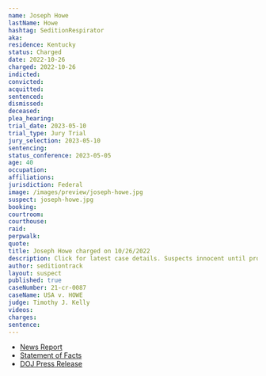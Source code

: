 ```yaml
---
name: Joseph Howe
lastName: Howe
hashtag: SeditionRespirator
aka:
residence: Kentucky
status: Charged
date: 2022-10-26
charged: 2022-10-26
indicted:
convicted:
acquitted:
sentenced:
dismissed:
deceased:
plea_hearing:
trial_date: 2023-05-10
trial_type: Jury Trial
jury_selection: 2023-05-10
sentencing:
status_conference: 2023-05-05
age: 40
occupation:
affiliations:
jurisdiction: Federal
image: /images/preview/joseph-howe.jpg
suspect: joseph-howe.jpg
booking:
courtroom:
courthouse:
raid:
perpwalk:
quote:
title: Joseph Howe charged on 10/26/2022
description: Click for latest case details. Suspects innocent until proven guilty.
author: seditiontrack
layout: suspect
published: true
caseNumber: 21-cr-0087
caseName: USA v. HOWE
judge: Timothy J. Kelly
videos:
charges:
sentence:
---
```

- [News Report](https://www.courier-journal.com/story/news/crime/2022/10/28/kentucky-man-joseph-howe-charged-january-6-riot-trump-capitol/69600198007/)
- [Statement of Facts](https://www.justice.gov/usao-dc/case-multi-defendant/file/1548736/download)
- [DOJ Press Release](https://www.justice.gov/usao-dc/pr/kentucky-man-arrested-felony-and-misdemeanor-charges-actions-during-jan-6-capitol-breach)
